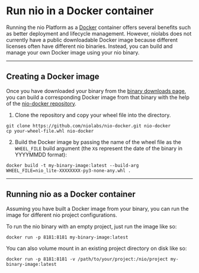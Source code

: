# Run nio in a Docker container

Running the nio Platform as a [Docker](https://docker.com) container offers several benefits such as better deployment and lifecycle management. However, niolabs does not currently have a public downloadable Docker image because different licenses often have different nio binaries. Instead, you can build and manage your own Docker image using your nio binary.

---
## Creating a Docker image

Once you have downloaded your binary from the [binary downloads page](https://app.n.io/binaries/download), you can build a corresponding Docker image from that binary with the help of the [nio-docker repository](https://github.com/niolabs/nio-docker).

1. Clone the repository and copy your wheel file into the directory.
```
git clone https://github.com/niolabs/nio-docker.git nio-docker
cp your-wheel-file.whl nio-docker
```

2. Build the Docker image by passing the name of the wheel file as the `WHEEL_FILE` build argument (the `X`s represent the date of the binary in YYYYMMDD format):
```
docker build -t my-binary-image:latest --build-arg WHEEL_FILE=nio_lite-XXXXXXXX-py3-none-any.whl .
```

---
## Running nio as a Docker container

Assuming you have built a Docker image from your binary, you can run the image for different nio project configurations.

To run the nio binary with an empty project, just run the image like so:

```
docker run -p 8181:8181 my-binary-image:latest
```

You can also volume mount in an existing project directory on disk like so:

```
docker run -p 8181:8181 -v /path/to/your/project:/nio/project my-binary-image:latest
```
